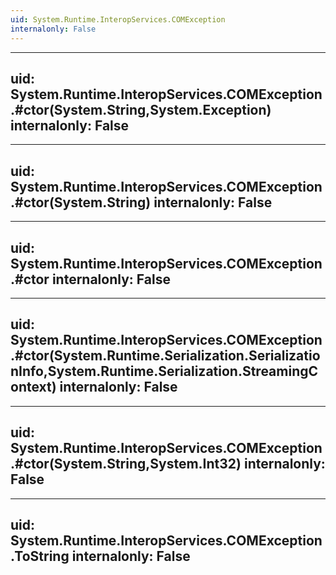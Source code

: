 ```yaml
---
uid: System.Runtime.InteropServices.COMException
internalonly: False
---
```


---
uid: System.Runtime.InteropServices.COMException.#ctor(System.String,System.Exception)
internalonly: False
---

---
uid: System.Runtime.InteropServices.COMException.#ctor(System.String)
internalonly: False
---

---
uid: System.Runtime.InteropServices.COMException.#ctor
internalonly: False
---

---
uid: System.Runtime.InteropServices.COMException.#ctor(System.Runtime.Serialization.SerializationInfo,System.Runtime.Serialization.StreamingContext)
internalonly: False
---

---
uid: System.Runtime.InteropServices.COMException.#ctor(System.String,System.Int32)
internalonly: False
---

---
uid: System.Runtime.InteropServices.COMException.ToString
internalonly: False
---
